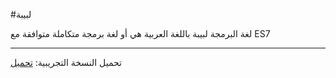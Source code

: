 #لبيبة

لغة البرمجة لبيبة باللغة العربية هي أو لغة برمجة متكاملة متوافقة مع ES7

---

تحميل النسخة التجريبية: [تحميل](https://github.com/fakoua/labiba/releases) 
